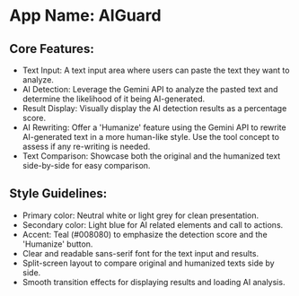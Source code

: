 # **App Name**: AIGuard

## Core Features:

- Text Input: A text input area where users can paste the text they want to analyze.
- AI Detection: Leverage the Gemini API to analyze the pasted text and determine the likelihood of it being AI-generated.
- Result Display: Visually display the AI detection results as a percentage score.
- AI Rewriting: Offer a 'Humanize' feature using the Gemini API to rewrite AI-generated text in a more human-like style. Use the tool concept to assess if any re-writing is needed.
- Text Comparison: Showcase both the original and the humanized text side-by-side for easy comparison.

## Style Guidelines:

- Primary color: Neutral white or light grey for clean presentation.
- Secondary color: Light blue for AI related elements and call to actions.
- Accent: Teal (#008080) to emphasize the detection score and the 'Humanize' button.
- Clear and readable sans-serif font for the text input and results.
- Split-screen layout to compare original and humanized texts side by side.
- Smooth transition effects for displaying results and loading AI analysis.